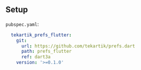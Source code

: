 ## Setup

`pubspec.yaml`:

```yaml
  tekartik_prefs_flutter:
    git:
      url: https://github.com/tekartik/prefs.dart
      path: prefs_flutter
      ref: dart3a
    version: '>=0.1.0'
```

